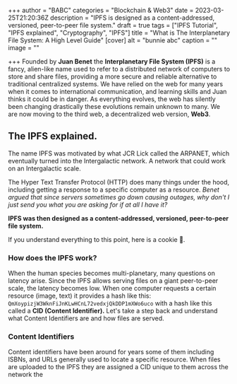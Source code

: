 +++
author = "BABC"
categories = "Blockchain & Web3"
date = 2023-03-25T21:20:36Z
description = "IPFS is designed as a content-addressed, versioned, peer-to-peer file system."
draft = true
tags = ["IPFS Tutorial", "IPFS explained", "Cryptography", "IPFS"]
title = "What is The Interplanetary File System: A High Level Guide"
[cover]
alt = "bunnie abc"
caption = ""
image = ""

+++
Founded by **Juan Benet** the **Interplanetary File System (IPFS)** is a fancy, alien-like name used to refer to a distributed network of computers to store and share files, providing a more secure and reliable alternative to traditional centralized systems. We have relied on the web for many years when it comes to international communication, and learning skills and Juan thinks it could be in danger. As everything evolves, the web has silently been changing drastically these evolutions remain unknown to many. We are now moving to the third web, a decentralized web version, **Web3**.

## The IPFS explained.

The name IPFS was motivated by what JCR Lick called the  ARPANET, which eventually turned into the Intergalactic network. A network that could work on an Intergalactic scale.

The Hyper Text Transfer Protocol (HTTP)  does many things under the hood, including getting a response to a specific computer as a resource. _Benet argued that since servers sometimes go down causing outages, why don't I just send you what you are asking for if at all I have it?_

**IPFS was then designed as a content-addressed, versioned, peer-to-peer file system.**

If you understand everything to this point, here is a cookie 🍪.

### How does the IPFS work?

When the human species becomes multi-planetary, many questions on latency arise. Since the IPFS allows serving files on a giant peer-to-peer scale, the latency becomes low. When one computer requests a certain resource (image, text) it provides a hash like this: `QmXoypizjW3WknFiJnKLwHCnL72vedxjQkDDP1mXWo6uco`   with a hash like this called a **CID (Content Identifier).** Let's take a step back and understand what Content Identifiers are and how files are served.

### Content Identifiers

Content identifiers have been around for years some of them including ISBNs, and URLs generally used to locate a specific resource. When files are uploaded to the IPFS they are assigned a CID unique to them across the network the 